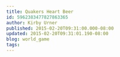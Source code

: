 ```yaml
---
title: Quakers Heart Beer
id: 5962383477827863365
author: Kirby Urner
published: 2015-02-20T09:31:00.000-08:00
updated: 2015-02-20T09:31:01.190-08:00
blog: world_game
tags: 
---
```


